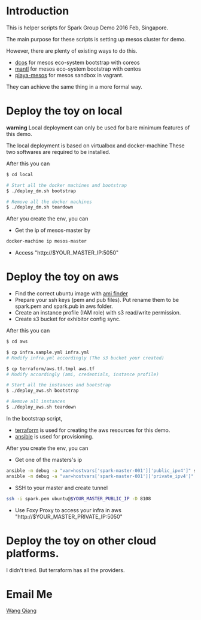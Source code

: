 # Introduction

This is helper scripts for Spark Group Demo 2016 Feb, Singapore.

The main purpose for these scripts is setting up mesos cluster
for demo.

However, there are plenty of existing ways to do this.

* [dcos](https://mesosphere.com/product/) for mesos eco-system bootstrap with coreos
* [mantl](https://mantl.io/) for mesos eco-system bootstrap with centos
* [playa-mesos](mesos) for mesos sandbox in vagrant.

They can achieve the same thing in a more formal way.

# Deploy the toy on local

**warning** Local deployment can only be used for bare minimum features of this demo.

The local deployment is based on virtualbox and docker-machine
These two softwares are required to be installed.

After this you can 

```bash
$ cd local

# Start all the docker machines and bootstrap
$ ./deploy_dm.sh bootstrap

# Remove all the docker machines
$ ./deploy_dm.sh teardown
```

After you create the env, you can

* Get the ip of mesos-master by 

```bash
docker-machine ip mesos-master
```

* Access "http://$YOUR\_MASTER\_IP:5050"

# Deploy the toy on aws

* Find the correct ubuntu image with [ami finder](https://cloud-images.ubuntu.com/locator/ec2/)
* Prepare your ssh keys (pem and pub files). Put rename them to be spark.pem and spark.pub in aws folder. 
* Create an instance profile (IAM role) with s3 read/write permission.
* Create s3 bucket for exhibitor config sync.

After this you can 

```bash
$ cd aws

$ cp infra.sample.yml infra.yml
# Modify infra.yml accordingly (The s3 bucket your created)

$ cp terraform/aws.tf.tmpl aws.tf
# Modify accordingly (ami, credentials, instance profile)

# Start all the instances and bootstrap
$ ./deploy_aws.sh bootstrap

# Remove all instances
$ ./deploy_aws.sh teardown
```

In the bootstrap script,

* [terraform](https://www.terraform.io/) is used for creating the aws resources for this demo.
* [ansible](https://www.ansible.com/) is used for provisioning.

After you create the env, you can

* Get one of the masters's ip

```bash
ansible -m debug -a "var=hostvars['spark-master-001']['public_ipv4']" spark-master-001
ansible -m debug -a "var=hostvars['spark-master-001']['private_ipv4']" spark-master-001
```

* SSH to your master and create tunnel

```bash
ssh -i spark.pem ubuntu@$YOUR_MASTER_PUBLIC_IP -D 8108
```

* Use Foxy Proxy to access your infra in aws "http://$YOUR\_MASTER\_PRIVATE\_IP:5050"

# Deploy the toy on other cloud platforms.

I didn't tried.
But terraform has all the providers.

# Email Me

[Wang Qiang](mailto:wangqiang8511@gmail.com)
